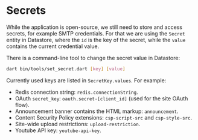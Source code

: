 # Secrets

While the application is open-source, we still need to store and access
secrets, for example SMTP credentials. For that we are using the `Secret`
entity in Datastore, where the `id` is the key of the secret, while the
`value` contains the current credential value.

There is a command-line tool to change the secret value in Datastore:

````bash
dart bin/tools/set_secret.dart [key] [value]
````

Currently used keys are listed in `SecretKey.values`. For example:
- Redis connection string: `redis.connectionString`.
- OAuth `secret_key`: `oauth.secret-[client_id]` (used for the site OAuth flow).
- Announcement banner contains the HTML markup: `announcement`.
- Content Security Policy extensions: `csp-script-src` and `csp-style-src`.
- Site-wide upload restrictions: `upload-restriction`.
- Youtube API key: `youtube-api-key`.
